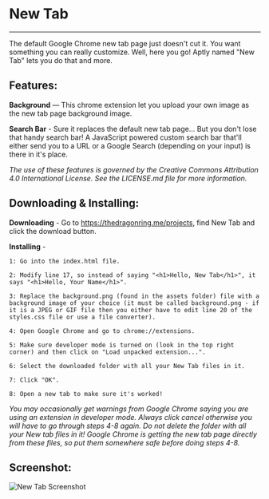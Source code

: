 New Tab
=======
-------
The default Google Chrome new tab page just doesn't cut it. You want something you can really customize. Well, here you go! Aptly named "New Tab" lets you do that and more.

Features:
---------

  **Background** — This chrome extension let you upload your own image as the new tab page background image.

  **Search Bar** - Sure it replaces the default new tab page... But you don't lose that handy search bar! A JavaScript powered custom search bar that'll either send you to a URL or a Google Search (depending on your input) is there in it's place.

  _The use of these features is governed by the Creative Commons Attribution 4.0 International License. See the LICENSE.md file for more information._

Downloading & Installing:
-------------------------

  **Downloading** - Go to https://thedragonring.me/projects, find New Tab and click the download button.

  **Installing** -

    1: Go into the index.html file.

    2: Modify line 17, so instead of saying "<h1>Hello, New Tab</h1>", it says "<h1>Hello, Your Name</h1>".

    3: Replace the background.png (found in the assets folder) file with a background image of your choice (it must be called background.png - if it is a JPEG or GIF file then you either have to edit line 20 of the styles.css file or use a file converter).

    4: Open Google Chrome and go to chrome://extensions.

    5: Make sure developer mode is turned on (look in the top right corner) and then click on "Load unpacked extension...".

    6: Select the downloaded folder with all your New Tab files in it.

    7: Click "OK".

    8: Open a new tab to make sure it's worked!

  _You may occasionally get warnings from Google Chrome saying you are using an extension in developer mode. Always click cancel otherwise you will have to go through steps 4-8 again. Do not delete the folder with all your New tab files in it! Google Chrome is getting the new tab page directly from these files, so put them somewhere safe before doing steps 4-8._

Screenshot:
-----------
![New Tab Screenshot](screenshot.png?raw=true)
